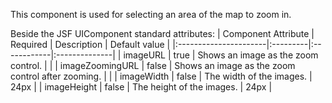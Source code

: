 This component is used for selecting an area of the map to zoom in.

Beside the JSF UIComponent standard attributes:
| Component Attribute   | Required | Description | Default value |
|:----------------------|:---------|:------------|:--------------|
| imageURL | true | Shows an image as the zoom control. |  |
| imageZoomingURL | false | Shows an image as the zoom control after zooming. |  |
| imageWidth | false | The width of the images. | 24px |
| imageHeight | false | The height of the images. | 24px |